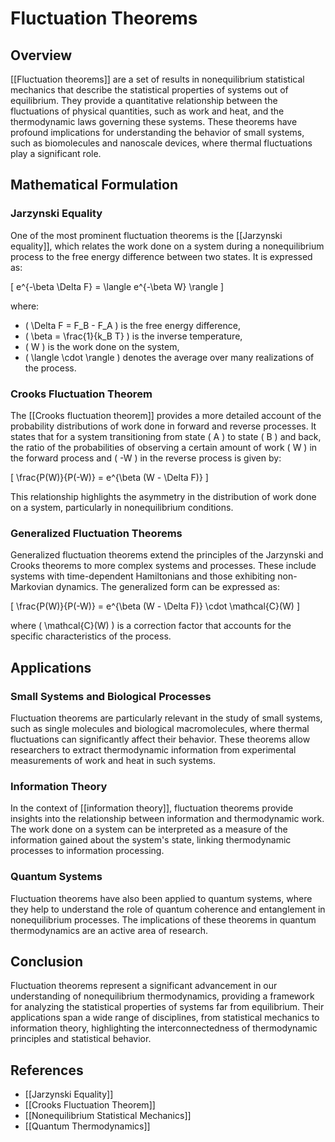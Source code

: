 
# Fluctuation Theorems

## Overview
[[Fluctuation theorems]] are a set of results in nonequilibrium statistical mechanics that describe the statistical properties of systems out of equilibrium. They provide a quantitative relationship between the fluctuations of physical quantities, such as work and heat, and the thermodynamic laws governing these systems. These theorems have profound implications for understanding the behavior of small systems, such as biomolecules and nanoscale devices, where thermal fluctuations play a significant role.

## Mathematical Formulation

### Jarzynski Equality
One of the most prominent fluctuation theorems is the [[Jarzynski equality]], which relates the work done on a system during a nonequilibrium process to the free energy difference between two states. It is expressed as:

\[
e^{-\beta \Delta F} = \langle e^{-\beta W} \rangle
\]

where:
- \( \Delta F = F_B - F_A \) is the free energy difference,
- \( \beta = \frac{1}{k_B T} \) is the inverse temperature,
- \( W \) is the work done on the system,
- \( \langle \cdot \rangle \) denotes the average over many realizations of the process.

### Crooks Fluctuation Theorem
The [[Crooks fluctuation theorem]] provides a more detailed account of the probability distributions of work done in forward and reverse processes. It states that for a system transitioning from state \( A \) to state \( B \) and back, the ratio of the probabilities of observing a certain amount of work \( W \) in the forward process and \( -W \) in the reverse process is given by:

\[
\frac{P(W)}{P(-W)} = e^{\beta (W - \Delta F)}
\]

This relationship highlights the asymmetry in the distribution of work done on a system, particularly in nonequilibrium conditions.

### Generalized Fluctuation Theorems
Generalized fluctuation theorems extend the principles of the Jarzynski and Crooks theorems to more complex systems and processes. These include systems with time-dependent Hamiltonians and those exhibiting non-Markovian dynamics. The generalized form can be expressed as:

\[
\frac{P(W)}{P(-W)} = e^{\beta (W - \Delta F)} \cdot \mathcal{C}(W)
\]

where \( \mathcal{C}(W) \) is a correction factor that accounts for the specific characteristics of the process.

## Applications

### Small Systems and Biological Processes
Fluctuation theorems are particularly relevant in the study of small systems, such as single molecules and biological macromolecules, where thermal fluctuations can significantly affect their behavior. These theorems allow researchers to extract thermodynamic information from experimental measurements of work and heat in such systems.

### Information Theory
In the context of [[information theory]], fluctuation theorems provide insights into the relationship between information and thermodynamic work. The work done on a system can be interpreted as a measure of the information gained about the system's state, linking thermodynamic processes to information processing.

### Quantum Systems
Fluctuation theorems have also been applied to quantum systems, where they help to understand the role of quantum coherence and entanglement in nonequilibrium processes. The implications of these theorems in quantum thermodynamics are an active area of research.

## Conclusion
Fluctuation theorems represent a significant advancement in our understanding of nonequilibrium thermodynamics, providing a framework for analyzing the statistical properties of systems far from equilibrium. Their applications span a wide range of disciplines, from statistical mechanics to information theory, highlighting the interconnectedness of thermodynamic principles and statistical behavior.

## References
- [[Jarzynski Equality]]
- [[Crooks Fluctuation Theorem]]
- [[Nonequilibrium Statistical Mechanics]]
- [[Quantum Thermodynamics]]
